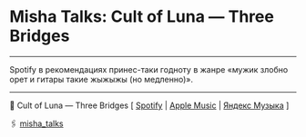 # Misha Talks: Cult of Luna — Three Bridges

***
Spotify в рекомендациях принес-таки годноту в жанре «мужик злобно орет и гитары такие жыжыжы (но медленно)».
***

🎵 Cult of Luna — Three Bridges [
[Spotify](https://open.spotify.com/track/3MiOR2EAUVdn2wssATq4zs?si=0689876691a444f6) |
[Apple Music](https://music.apple.com/us/album/three-bridges/1538818877?i=1538818894) |
[Яндекс Музыка](https://music.yandex.com/album/13503100/track/73751949)
]

🖇️ [misha_talks](https://t.me/misha_talks/6)
